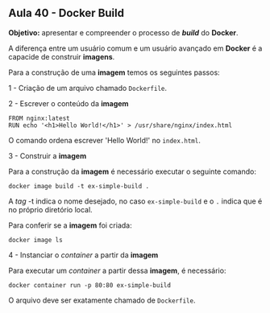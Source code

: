 ## Aula 40 - Docker Build

**Objetivo:** apresentar e compreender o processo de ***build*** do **Docker**.

A diferença entre um usuário comum e um usuário avançado em **Docker** é a capacide de construir **imagens**.

Para a construção de uma **imagem** temos os seguintes passos:

1 - Criação de um arquivo chamado `Dockerfile`. 

2 - Escrever o conteúdo da **imagem**

```Docker
FROM nginx:latest
RUN echo '<h1>Hello World!</h1>' > /usr/share/nginx/index.html
```

O comando ordena escrever 'Hello World!' no `index.html`.

3 - Construir a **imagem**

Para a construção da **imagem** é necessário executar o seguinte comando:

```shell
docker image build -t ex-simple-build .
```

A *tag* -t indica o nome desejado, no caso `ex-simple-build` e o `.` indica que é no próprio diretório local.

Para conferir se a **imagem** foi criada:

```shell
docker image ls
```

4 - Instanciar o *container* a partir da **imagem**

Para executar um *container* a partir dessa **imagem**, é necessário:

```shell
docker container run -p 80:80 ex-simple-build
```

O arquivo deve ser exatamente chamado de `Dockerfile`.
